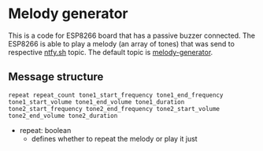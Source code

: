 # Melody generator

This is a code for ESP8266 board that has a passive buzzer connected. The ESP8266 is able to play a melody (an array of tones) that was send to respective [ntfy.sh](https://ntfy.sh) topic. The default topic is [melody-generator](https://ntfy.sh/melody-generator).

## Message structure

`repeat repeat_count tone1_start_frequency tone1_end_frequency tone1_start_volume tone1_end_volume tone1_duration tone2_start_frequency tone2_end_frequency tone2_start_volume tone2_end_volume tone2_duration`

- repeat: boolean
  - defines whether to repeat the melody or play it just
